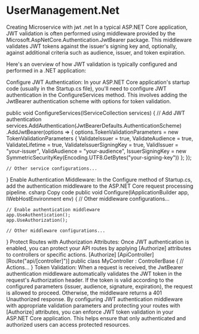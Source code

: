 # UserManagement.Net
Creating Microservice with jwt .net
In a typical ASP.NET Core application, JWT validation is often performed using middleware provided by the Microsoft.AspNetCore.Authentication.JwtBearer package. This middleware validates JWT tokens against the issuer's signing key and, optionally, against additional criteria such as audience, issuer, and token expiration.

Here's an overview of how JWT validation is typically configured and performed in a .NET application:

Configure JWT Authentication: In your ASP.NET Core application's startup code (usually in the Startup.cs file), you'll need to configure JWT authentication in the ConfigureServices method. This involves adding the JwtBearer authentication scheme with options for token validation.

public void ConfigureServices(IServiceCollection services)
{
    // Add JWT authentication
    services.AddAuthentication(JwtBearerDefaults.AuthenticationScheme)
        .AddJwtBearer(options =>
        {
            options.TokenValidationParameters = new TokenValidationParameters
            {
                ValidateIssuer = true,
                ValidateAudience = true,
                ValidateLifetime = true,
                ValidateIssuerSigningKey = true,
                ValidIssuer = "your-issuer",
                ValidAudience = "your-audience",
                IssuerSigningKey = new SymmetricSecurityKey(Encoding.UTF8.GetBytes("your-signing-key"))
            };
        });

    // Other service configurations...
}
Enable Authentication Middleware: In the Configure method of Startup.cs, add the authentication middleware to the ASP.NET Core request processing pipeline.
csharp
Copy code
public void Configure(IApplicationBuilder app, IWebHostEnvironment env)
{
    // Other middleware configurations...

    // Enable authentication middleware
    app.UseAuthentication();
    app.UseAuthorization();

    // Other middleware configurations...
}
Protect Routes with Authorization Attributes: Once JWT authentication is enabled, you can protect your API routes by applying [Authorize] attributes to controllers or specific actions.
[Authorize]
[ApiController]
[Route("api/[controller]")]
public class MyController : ControllerBase
{
    // Actions...
}
Token Validation: When a request is received, the JwtBearer authentication middleware automatically validates the JWT token in the request's Authorization header. If the token is valid according to the configured parameters (issuer, audience, signature, expiration), the request is allowed to proceed. Otherwise, the middleware returns a 401 Unauthorized response.
By configuring JWT authentication middleware with appropriate validation parameters and protecting your routes with [Authorize] attributes, you can enforce JWT token validation in your ASP.NET Core application. This helps ensure that only authenticated and authorized users can access protected resources.



